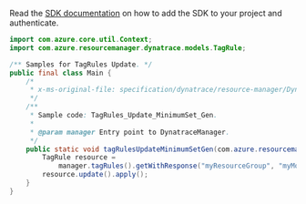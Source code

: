 Read the [SDK documentation](https://github.com/Azure/azure-sdk-for-java/blob/azure-resourcemanager-dynatrace_1.0.0-beta.1/sdk/dynatrace/azure-resourcemanager-dynatrace/README.md) on how to add the SDK to your project and authenticate.

```java
import com.azure.core.util.Context;
import com.azure.resourcemanager.dynatrace.models.TagRule;

/** Samples for TagRules Update. */
public final class Main {
    /*
     * x-ms-original-file: specification/dynatrace/resource-manager/Dynatrace.Observability/preview/2021-09-01-preview/examples/TagRules_Update_MinimumSet_Gen.json
     */
    /**
     * Sample code: TagRules_Update_MinimumSet_Gen.
     *
     * @param manager Entry point to DynatraceManager.
     */
    public static void tagRulesUpdateMinimumSetGen(com.azure.resourcemanager.dynatrace.DynatraceManager manager) {
        TagRule resource =
            manager.tagRules().getWithResponse("myResourceGroup", "myMonitor", "default", Context.NONE).getValue();
        resource.update().apply();
    }
}
```
